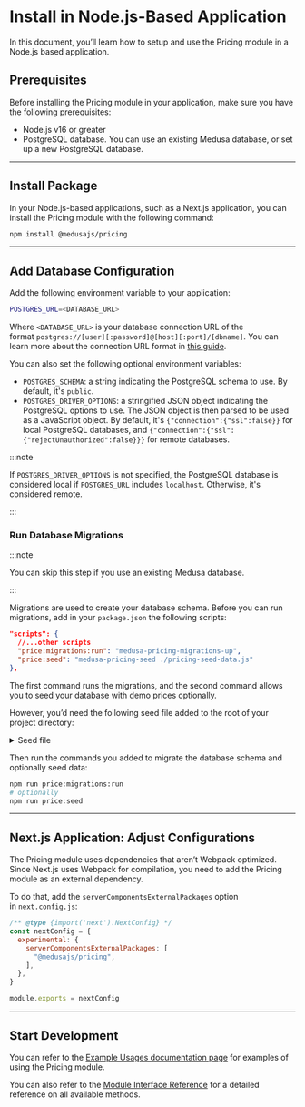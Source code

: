 # Install in Node.js-Based Application

In this document, you’ll learn how to setup and use the Pricing module in a Node.js based application.

## Prerequisites

Before installing the Pricing module in your application, make sure you have the following prerequisites:

- Node.js v16 or greater
- PostgreSQL database. You can use an existing Medusa database, or set up a new PostgreSQL database.

---

## Install Package

In your Node.js-based applications, such as a Next.js application, you can install the Pricing module with the following command:

```bash npm2yarn
npm install @medusajs/pricing
```

---

## Add Database Configuration

Add the following environment variable to your application:

```bash
POSTGRES_URL=<DATABASE_URL>
```

Where `<DATABASE_URL>` is your database connection URL of the format `postgres://[user][:password]@[host][:port]/[dbname]`. You can learn more about the connection URL format in [this guide](../../references/medusa_config/interfaces/medusa_config.ConfigModule.mdx#database_url).

You can also set the following optional environment variables:

- `POSTGRES_SCHEMA`: a string indicating the PostgreSQL schema to use. By default, it's `public`.
- `POSTGRES_DRIVER_OPTIONS`: a stringified JSON object indicating the PostgreSQL options to use. The JSON object is then parsed to be used as a JavaScript object. By default, it's `{"connection":{"ssl":false}}` for local PostgreSQL databases, and `{"connection":{"ssl":{"rejectUnauthorized":false}}}` for remote databases.

:::note

If `POSTGRES_DRIVER_OPTIONS` is not specified, the PostgreSQL database is considered local if `POSTGRES_URL` includes `localhost`. Otherwise, it's considered remote.

:::

### Run Database Migrations

:::note

You can skip this step if you use an existing Medusa database.

:::

Migrations are used to create your database schema. Before you can run migrations, add in your `package.json` the following scripts:

```json
"scripts": {
  //...other scripts
  "price:migrations:run": "medusa-pricing-migrations-up",
  "price:seed": "medusa-pricing-seed ./pricing-seed-data.js"
},

```

The first command runs the migrations, and the second command allows you to seed your database with demo prices optionally.

However, you’d need the following seed file added to the root of your project directory:

<Details>
  <Summary>Seed file</Summary>

  ```js
  const currenciesData = [
    {
      code: "USD",
      symbol: "$",
      symbol_native: "$",
      name: "US Dollar",
    },
    {
      code: "CAD",
      symbol: "CA$",
      symbol_native: "$",
      name: "Canadian Dollar",
    },
    {
      code: "EUR",
      symbol: "€",
      symbol_native: "€",
      name: "Euro",
    },
  ]
  
  const moneyAmountsData = [
    {
      id: "money-amount-USD",
      currency_code: "USD",
      amount: 500,
      min_quantity: 1,
      max_quantity: 10,
    },
    {
      id: "money-amount-EUR",
      currency_code: "EUR",
      amount: 400,
      min_quantity: 1,
      max_quantity: 5,
    },
    {
      id: "money-amount-CAD",
      currency_code: "CAD",
      amount: 600,
      min_quantity: 1,
      max_quantity: 8,
    },
  ]
  
  const priceSetsData = [
    {
      id: "price-set-USD",
    },
    {
      id: "price-set-EUR",
    },
    {
      id: "price-set-CAD",
    },
  ]
  
  const priceSetMoneyAmountsData = [
    {
      title: "USD Price Set",
      price_set: "price-set-USD",
      money_amount: "money-amount-USD",
    },
    {
      title: "EUR Price Set",
      price_set: "price-set-EUR",
      money_amount: "money-amount-EUR",
    },
  ]
  
  module.exports = {
    currenciesData,
    moneyAmountsData,
    priceSetsData,
    priceSetMoneyAmountsData,
  }    
  ```

</Details>

Then run the commands you added to migrate the database schema and optionally seed data:

```bash npm2yarn
npm run price:migrations:run
# optionally
npm run price:seed
```

---

## Next.js Application: Adjust Configurations

The Pricing module uses dependencies that aren’t Webpack optimized. Since Next.js uses Webpack for compilation, you need to add the Pricing module as an external dependency.

To do that, add the `serverComponentsExternalPackages` option in `next.config.js`:

```js title=next.config.js
/** @type {import('next').NextConfig} */
const nextConfig = {
  experimental: {
    serverComponentsExternalPackages: [
      "@medusajs/pricing",
    ],
  },
}

module.exports = nextConfig

```

---

## Start Development

You can refer to the [Example Usages documentation page](./examples.mdx) for examples of using the Pricing module.

You can also refer to the [Module Interface Reference](../../references/pricing/interfaces/pricing.IPricingModuleService.mdx) for a detailed reference on all available methods.